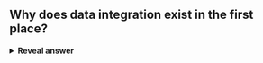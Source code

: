 ## Why does data integration exist in the first place?
<details>
<summary><b>Reveal answer</b></summary>
Data sources and often disparate and siloed<br>
</details>
